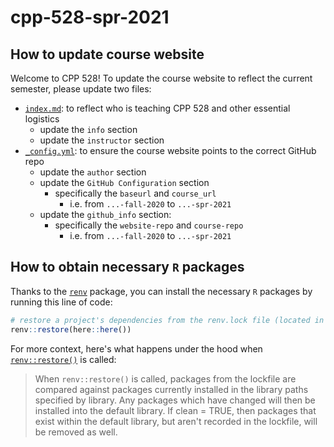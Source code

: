 # cpp-528-spr-2021

## How to update course website

Welcome to CPP 528! To update the course website to reflect the current semester, please update two files:

* [`index.md`](index.md): to reflect who is teaching CPP 528 and other essential logistics
    + update the `info` section
    + update the `instructor` section
* [`_config.yml`](_config.yml): to ensure the course website points to the correct GitHub repo
    + update the `author` section
    + update the `GitHub Configuration` section
        + specifically the `baseurl` and `course_url`
            + i.e. from `...-fall-2020` to `...-spr-2021`
    + update the `github_info` section:
        + specifically the `website-repo` and `course-repo`
            + i.e. from `...-fall-2020` to `...-spr-2021`
            
## How to obtain necessary `R` packages

Thanks to the [`renv`](https://rstudio.github.io/renv/index.html) package, you can install the necessary `R` packages by running this line of code:

```r
# restore a project's dependencies from the renv.lock file (located in the root directory)
renv::restore(here::here())
```

For more context, here's what happens under the hood when [`renv::restore()`](https://rstudio.github.io/renv/reference/restore.html#library) is called:

> When `renv::restore()` is called, packages from the lockfile are compared against packages currently installed in the library paths specified by library. Any packages which have changed will then be installed into the default library. If clean = TRUE, then packages that exist within the default library, but aren't recorded in the lockfile, will be removed as well.
